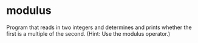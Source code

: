 # modulus
Program that reads in two integers and determines and prints whether the first is a multiple of the second. (Hint: Use the modulus operator.)
